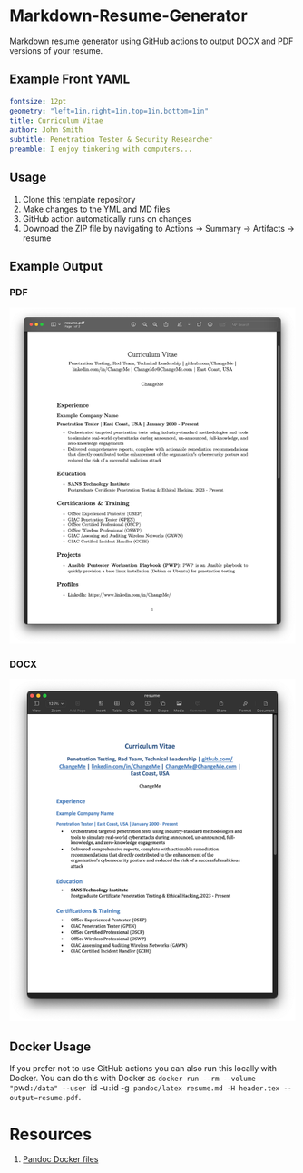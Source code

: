 # Markdown-Resume-Generator

Markdown resume generator using GitHub actions to output DOCX and PDF versions of your resume.

## Example Front YAML

```yaml
fontsize: 12pt
geometry: "left=1in,right=1in,top=1in,bottom=1in"
title: Curriculum Vitae
author: John Smith
subtitle: Penetration Tester & Security Researcher
preamble: I enjoy tinkering with computers...
```

## Usage

1. Clone this template repository
2. Make changes to the YML and MD files
3. GitHub action automatically runs on changes
4. Downoad the ZIP file by navigating to Actions -> Summary -> Artifacts -> resume

## Example Output

### PDF

![Screenshot of Markdown to PDF resume](resume.png?raw=true "Screenshot of Markdown to PDF resume")

### DOCX

![Screenshot of Markdown to DOCX resume](resume-docx.png?raw=true "Screenshot of Markdown to DOCX resume")

## Docker Usage

If you prefer not to use GitHub actions you can also run this locally with Docker. You can do this with Docker as `docker run --rm --volume "`pwd`:/data" --user `id -u`:`id -g` pandoc/latex resume.md -H header.tex --output=resume.pdf`.

# Resources

1. [Pandoc Docker files](https://github.com/pandoc/dockerfiles)
